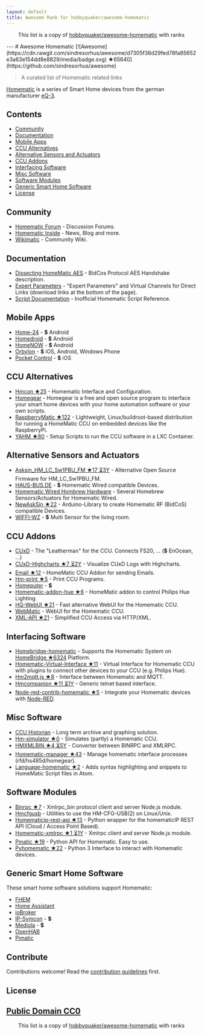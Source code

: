 ```yaml
---
layout: default
title: Awesome Rank for hobbyquaker/awesome-homematic
---
```


<p align="center">
	This list is a copy of <a href="https://github.com/hobbyquaker/awesome-homematic">hobbyquaker/awesome-homematic</a> with ranks
</p>
---
# Awesome Homematic [![Awesome](https://cdn.rawgit.com/sindresorhus/awesome/d7305f38d29fed78fa85652e3a63e154dd8e8829/media/badge.svg) ★65640](https://github.com/sindresorhus/awesome)

> A curated list of Homematic related links

[Homematic](http://www.homematic.com/) is a series of Smart Home devices from the german manufacturer [eQ-3](http://www.eq-3.de). 


## Contents

- [Community](#community)
- [Documentation](#documentation)
- [Mobile Apps](#mobile-apps)
- [CCU Alternatives](#ccu-alternatives)
- [Alternative Sensors and Actuators](#alternative-sensors-and-actuators)
- [CCU Addons](#ccu-addons)
- [Interfacing Software](#interfacing-software)
- [Misc Software](#misc-software)
- [Software Modules](#software-modules)
- [Generic Smart Home Software](#generic-smart-home-software)
- [License](License)


## Community 

* [Homematic Forum](https://homematic-forum.de/) - Discussion Forums.
* [Homematic Inside](https://www.homematic-inside.de/) - News, Blog and more.
* [Wikimatic](http://www.wikimatic.de/wiki/Hauptseite) - Community Wiki.


## Documentation

* [Dissecting HomeMatic AES](https://git.zerfleddert.de/hmcfgusb/AES/) - BidCos Protocol AES Handshake description.
* [Expert Parameters](https://www.homematic-inside.de/software/download/item/vortrag-expertenparameter-2017) - "Expert Parameters" and Virtual Channels for Direct Links (download links at the bottom of the page).
* [Script Documentation](http://www.wikimatic.de/wiki/Script_Dokumentation) - Inofficial Homematic Script Reference.


## Mobile Apps

* [Home-24](http://www.home-24.net/index.php?page=sites/home.php&app=home24) - **$** Android 
* [Homedroid](http://www.homedroid.de/) - **$** Android
* [HomeNOW](http://homenow.at) - **$** Android
* [Orbylon](https://www.orbylon.de/orbylon) - **$** iOS, Android, Windows Phone
* [Pocket Control](https://www.penzler.de) - **$** iOS


## CCU Alternatives

* [Hmcon ★25](https://github.com/hobbyquaker/hmcon) - Homematic Interface and Configuration. 
* [Homegear](https://www.homegear.eu/index.php/Main_Page) - Homegear is a free and open source program to interface your smart home devices with your home automation software or your own scripts.
* [RaspberryMatic ★122](https://github.com/jens-maus/RaspberryMatic) - Lightweight, Linux/buildroot-based distribution for running a HomeMatic CCU on embedded devices like the RaspberryPi.
* [YAHM ★80](https://github.com/leonsio/YAHM) - Setup Scripts to run the CCU software in a LXC Container.


## Alternative Sensors and Actuators

* [Asksin_HM_LC_Sw1PBU_FM ★17 ⏳3Y](https://github.com/jabdoa2/Asksin_HM_LC_Sw1PBU_FM) - Alternative Open Source Firmware for HM_LC_Sw1PBU_FM.
* [HAUS-BUS.DE](http://www.haus-bus.de/) - **$** Homematic Wired compatible Devices.
* [Homematic Wired Hombrew Hardware](https://github.com/jfische) - Several Homebrew Sensors/Actuators for Homematic Wired.
* [NewAskSin ★22](https://github.com/trilu2000/NewAskSin) - Arduino-Library to create Homematic RF (BidCoS) compatible Devices.
* [WIFFI-WZ](https://www.stall.biz/project/der-wiffi-wz-2-0-der-wohnzimmersensor) - **$** Multi Sensor for the living room.


## CCU Addons

* [CUxD](https://www.homematic-inside.de/software/cuxdaemon) - The "Leatherman" for the CCU. Connects FS20, ... (**$** EnOcean, ...)
* [CUxD-Highcharts ★7 ⏳2Y](https://github.com/hobbyquaker/cuxd-highcharts) - Visualize CUxD Logs with Highcharts.
* [Email ★12](https://github.com/jens-maus/hm_email) - HomeMatic CCU Addon for sending Emails.
* [Hm-print ★5](https://github.com/litti/hm-print) - Print CCU Programs.
* [Homeputer](https://www.contronics.de/shop/Zentralen-und-Software/homeputer-CL-Studio-4-0-Software.html) - **$**
* [Homematic-addon-hue ★6](https://github.com/j-a-n/homematic-addon-hue) - HomeMatic addon to control Philips Hue Lighting.
* [HQ-WebUI ★21](https://github.com/hobbyquaker/hq-webui) - Fast alternative WebUI for the Homematic CCU.
* [WebMatic](http://webmatic.lmdsoft.de/tiki-index.php) - WebUI for the Homematic CCU.
* [XML-API ★21](https://github.com/hobbyquaker/xml-api) - Simplified CCU Access via HTTP/XML.


## Interfacing Software

* [Homebridge-homematic](https://github.com/thkl/homebridge-homematic) - Supports the Homematic System on [HomeBridge ★6324](https://github.com/nfarina/homebridge) Platform.
* [Homematic-Virtual-Interface ★11](https://github.com/thkl/Homematic-Virtual-Interface) - Virtual Interface for Homematic CCU with plugins to connect other devices to your CCU (e.g. Philips Hue).
* [Hm2mqtt.js ★8](https://github.com/hobbyquaker/hm2mqtt.js) - Interface between Homematic and MQTT.
* [Hmcompanion ★11 ⏳1Y](https://github.com/owagner/hmcompanion) - Generic telnet based interface.
* [Node-red-contrib-homematic ★5](https://github.com/firsttris/node-red-contrib-homematic) - Integrate your Homematic devices with [Node-RED](https://nodered.org).


## Misc Software

* [CCU Historian](http://www.ccu-historian.de/) - Long term archive and graphing solution.
* [Hm-simulator ★0](https://github.com/hobbyquaker/hm-simulator) - Simulates (partly) a Homematic CCU.
* [HMXMLBIN ★4 ⏳5Y](https://github.com/leonsio/HMXMLBIN) - Converter between BINRPC and XMLRPC.
* [Homematic-manager ★43](https://github.com/hobbyquaker/homematic-manager) - Manage homematic interface processes (rfd/hs485d/homegear).
* [Language-homematic ★2](https://github.com/Ayngush/language-homematic) - Adds syntax highlighting and snippets to HomeMatic Script files in Atom.

## Software Modules

* [Binrpc ★7](https://github.com/hobbyquaker/binrpc) - Xmlrpc_bin protocol client and server Node.js module.
* [Hmcfgusb](https://git.zerfleddert.de/cgi-bin/gitweb.cgi/hmcfgusb) - Utilities to use the HM-CFG-USB(2) on Linux/Unix.
* [Homematicip-rest-api ★13](https://github.com/coreGreenberet/homematicip-rest-api) - Python wrapper for the homematicIP REST API (Cloud / Access Point Based).
* [Homematic-xmlrpc ★1 ⏳1Y](https://github.com/hobbyquaker/homematic-xmlrpc) - Xmlrpc client and server Node.js module.
* [Pmatic ★19](https://github.com/LarsMichelsen/pmatic) - Python API for Homematic. Easy to use.
* [Pyhomematic ★22](https://github.com/danielperna84/pyhomematic) - Python 3 Interface to interact with Homematic devices.

## Generic Smart Home Software

These smart home software solutions support Homematic:

* [FHEM](https://fhem.de/)
* [Home Assistant](https://home-assistant.io/)
* [ioBroker](http://www.iobroker.net/?lang=de)
* [IP-Symcon](https://www.symcon.de/) - **$**
* [Mediola](http://www.mediola.com/) - **$**
* [OpenHAB](https://www.openhab.org/)
* [Pimatic](https://pimatic.org/)


## Contribute

Contributions welcome! Read the [contribution guidelines](https://github.com/hobbyquaker/awesome-homematic/blob/master/contributing.md) first.


## License

[Public Domain CC0](http://creativecommons.org/publicdomain/zero/1.0/)
---
<p align="center">
	This list is a copy of <a href="https://github.com/hobbyquaker/awesome-homematic">hobbyquaker/awesome-homematic</a> with ranks
</p>
